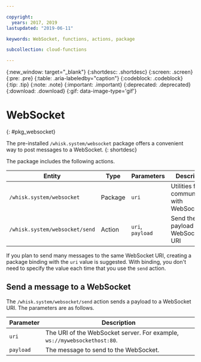 ```yaml
---

copyright:
  years: 2017, 2019
lastupdated: "2019-06-11"

keywords: WebSocket, functions, actions, package

subcollection: cloud-functions

---
```


{:new_window: target="_blank"}
{:shortdesc: .shortdesc}
{:screen: .screen}
{:pre: .pre}
{:table: .aria-labeledby="caption"}
{:codeblock: .codeblock}
{:tip: .tip}
{:note: .note}
{:important: .important}
{:deprecated: .deprecated}
{:download: .download}
{:gif: data-image-type='gif'}


# WebSocket
{: #pkg_websocket}

The pre-installed `/whisk.system/websocket` package offers a convenient way to post messages to a WebSocket.
{: shortdesc}

The package includes the following actions.

| Entity | Type | Parameters | Description |
| --- | --- | --- | --- |
| `/whisk.system/websocket` | Package | `uri` | Utilities for communicating with WebSockets |
| `/whisk.system/websocket/send` | Action | `uri`, `payload` | Send the payload to the WebSocket URI |

If you plan to send many messages to the same WebSocket URI, creating a package binding with the `uri` value is suggested. With binding, you don't need to specify the value each time that you use the `send` action.

## Send a message to a WebSocket

The `/whisk.system/websocket/send` action sends a payload to a WebSocket URI. The parameters are as follows.

| Parameter | Description |
| --- | --- | 
| `uri` | The URI of the WebSocket server. For example, `ws://mywebsockethost:80`. |
| `payload` | The message to send to the WebSocket. |

